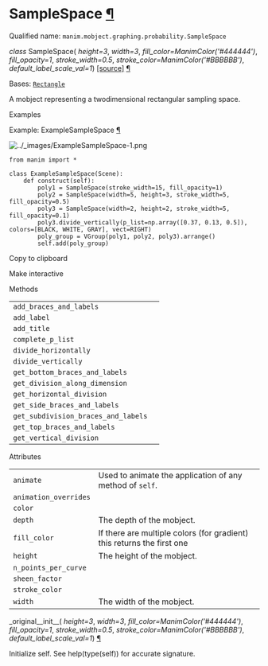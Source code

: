# SampleSpace [¶](https://docs.manim.community/en/stable/reference/manim.mobject.graphing.probability.SampleSpace.html\#samplespace "Link to this heading")

Qualified name: `manim.mobject.graphing.probability.SampleSpace`

_class_ SampleSpace( _height=3_, _width=3_, _fill\_color=ManimColor('#444444')_, _fill\_opacity=1_, _stroke\_width=0.5_, _stroke\_color=ManimColor('#BBBBBB')_, _default\_label\_scale\_val=1_) [\[source\]](https://docs.manim.community/en/stable/_modules/manim/mobject/graphing/probability.html#SampleSpace) [¶](https://docs.manim.community/en/stable/reference/manim.mobject.graphing.probability.SampleSpace.html#manim.mobject.graphing.probability.SampleSpace "Link to this definition")

Bases: [`Rectangle`](https://docs.manim.community/en/stable/reference/manim.mobject.geometry.polygram.Rectangle.html#manim.mobject.geometry.polygram.Rectangle "manim.mobject.geometry.polygram.Rectangle")

A mobject representing a twodimensional rectangular
sampling space.

Examples

Example: ExampleSampleSpace [¶](https://docs.manim.community/en/stable/reference/manim.mobject.graphing.probability.SampleSpace.html#examplesamplespace)

![../_images/ExampleSampleSpace-1.png](https://docs.manim.community/en/stable/_images/ExampleSampleSpace-1.png)

```
from manim import *

class ExampleSampleSpace(Scene):
    def construct(self):
        poly1 = SampleSpace(stroke_width=15, fill_opacity=1)
        poly2 = SampleSpace(width=5, height=3, stroke_width=5, fill_opacity=0.5)
        poly3 = SampleSpace(width=2, height=2, stroke_width=5, fill_opacity=0.1)
        poly3.divide_vertically(p_list=np.array([0.37, 0.13, 0.5]), colors=[BLACK, WHITE, GRAY], vect=RIGHT)
        poly_group = VGroup(poly1, poly2, poly3).arrange()
        self.add(poly_group)

```

Copy to clipboard

Make interactive

Methods

|     |     |
| --- | --- |
| `add_braces_and_labels` |  |
| `add_label` |  |
| `add_title` |  |
| `complete_p_list` |  |
| `divide_horizontally` |  |
| `divide_vertically` |  |
| `get_bottom_braces_and_labels` |  |
| `get_division_along_dimension` |  |
| `get_horizontal_division` |  |
| `get_side_braces_and_labels` |  |
| `get_subdivision_braces_and_labels` |  |
| `get_top_braces_and_labels` |  |
| `get_vertical_division` |  |

Attributes

|     |     |
| --- | --- |
| `animate` | Used to animate the application of any method of `self`. |
| `animation_overrides` |  |
| `color` |  |
| `depth` | The depth of the mobject. |
| `fill_color` | If there are multiple colors (for gradient) this returns the first one |
| `height` | The height of the mobject. |
| `n_points_per_curve` |  |
| `sheen_factor` |  |
| `stroke_color` |  |
| `width` | The width of the mobject. |

\_original\_\_init\_\_( _height=3_, _width=3_, _fill\_color=ManimColor('#444444')_, _fill\_opacity=1_, _stroke\_width=0.5_, _stroke\_color=ManimColor('#BBBBBB')_, _default\_label\_scale\_val=1_) [¶](https://docs.manim.community/en/stable/reference/manim.mobject.graphing.probability.SampleSpace.html#manim.mobject.graphing.probability.SampleSpace._original__init__ "Link to this definition")

Initialize self. See help(type(self)) for accurate signature.